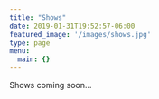 ```yaml
---
title: "Shows"
date: 2019-01-31T19:52:57-06:00
featured_image: '/images/shows.jpg'
type: page
menu:
  main: {}
---
```


Shows coming soon...